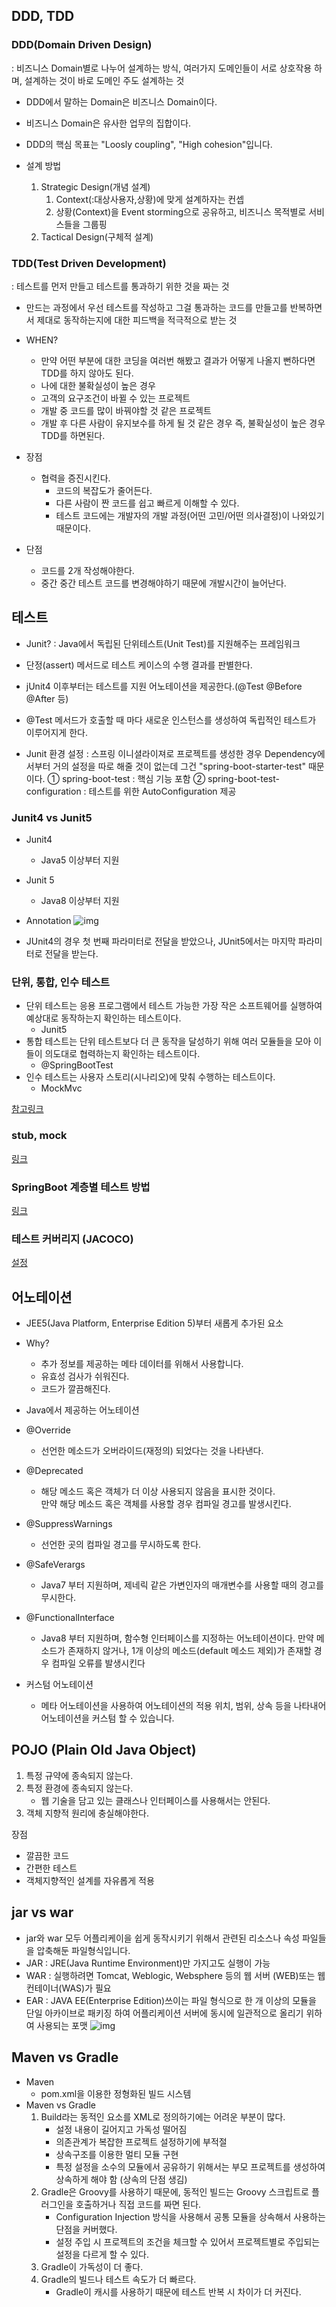 ## DDD, TDD

### DDD(Domain Driven Design)

: 비즈니스 Domain별로 나누어 설계하는 방식, 여러가지 도메인들이 서로 상호작용 하며, 설계하는 것이 바로 도메인 주도 설계하는 것

- DDD에서 말하는 Domain은 비즈니스 Domain이다.
- 비즈니스 Domain은 유사한 업무의 집합이다.
- DDD의 핵심 목표는 "Loosly coupling", "High cohesion"입니다.

- 설계 방법
    1. Strategic Design(개념 설계)
       1. Context(:대상사용자,상황)에 맞게 설계하자는 컨셉
       2. 상황(Context)을 Event storming으로 공유하고, 비즈니스 목적별로 서비스들을 그룹핑
    2. Tactical Design(구체적 설계)

### TDD(Test Driven Development)

: 테스트를 먼저 만들고 테스트를 통과하기 위한 것을 짜는 것

- 만드는 과정에서 우선 테스트를 작성하고 그걸 통과하는 코드를 만들고를 반복하면서 제대로 동작하는지에 대한 피드백을 적극적으로 받는 것

- WHEN?
    - 만약 어떤 부분에 대한 코딩을 여러번 해봤고 결과가 어떻게 나올지 뻔하다면 TDD를 하지 않아도 된다.
    - 나에 대한 불확실성이 높은 경우
    - 고객의 요구조건이 바뀔 수 있는 프로젝트
    - 개발 중 코드를 많이 바꿔야할 것 같은 프로젝트
    - 개발 후 다른 사람이 유지보수를 하게 될 것 같은 경우 즉, 불확실성이 높은 경우 TDD를 하면된다.

- 장점
    - 협력을 증진시킨다.
        - 코드의 복잡도가 줄어든다.
        - 다른 사람이 짠 코드를 쉽고 빠르게 이해할 수 있다.
        - 테스트 코드에는 개발자의 개발 과정(어떤 고민/어떤 의사결정)이 나와있기 때문이다.

- 단점
    - 코드를 2개 작성해야한다.
    - 중간 중간 테스트 코드를 변경해야하기 때문에 개발시간이 늘어난다.

## 테스트
- Junit?
  : Java에서 독립된 단위테스트(Unit Test)를 지원해주는 프레임워크
- 단정(assert) 메서드로 테스트 케이스의 수행 결과를 판별한다.
- jUnit4 이후부터는 테스트를 지원 어노테이션을 제공한다.(@Test @Before @After 등)
- @Test 메서드가 호출할 때 마다 새로운 인스턴스를 생성하여 독립적인 테스트가 이루어지게 한다.

- Junit 환경 설정
: 스프링 이니셜라이져로 프로젝트를 생성한 경우 Dependency에서부터 거의 설정을 따로 해줄 것이 없는데 그건 "spring-boot-starter-test" 때문이다.
  ① spring-boot-test : 핵심 기능 포함
  ② spring-boot-test-configuration : 테스트를 위한 AutoConfiguration 제공

### Junit4 vs Junit5
- Junit4
  - Java5 이상부터 지원
  
- Junit 5
  - Java8 이상부터 지원
  
- Annotation
  ![img](https://user-images.githubusercontent.com/73349375/159845011-97c18782-f071-4d0f-a333-39077f44d94e.png)
- JUnit4의 경우 첫 번째 파라미터로 전달을 받았으나,
  JUnit5에서는 마지막 파라미터로 전달을 받는다.

### 단위, 통합, 인수 테스트
- 단위 테스트는 응용 프로그램에서 테스트 가능한 가장 작은 소프트웨어를 실행하여 예상대로 동작하는지 확인하는 테스트이다.
  - Junit5
- 통합 테스트는 단위 테스트보다 더 큰 동작을 달성하기 위해 여러 모듈들을 모아 이들이 의도대로 협력하는지 확인하는 테스트이다.
  - @SpringBootTest
- 인수 테스트는 사용자 스토리(시나리오)에 맞춰 수행하는 테스트이다.
  - MockMvc

[참고링크](https://tecoble.techcourse.co.kr/post/2021-05-25-unit-test-vs-integration-test-vs-acceptance-test/)

### stub, mock
[링크](https://joont92.github.io/tdd/%EC%83%81%ED%83%9C%EA%B2%80%EC%A6%9D%EA%B3%BC-%ED%96%89%EC%9C%84%EA%B2%80%EC%A6%9D-stub%EA%B3%BC-mock-%EC%B0%A8%EC%9D%B4/)

### SpringBoot 계층별 테스트 방법
[링크](https://velog.io/@hellonayeon/spring-boot-service-layer-unit-testcode)

### 테스트 커버리지 (JACOCO)
[설정](https://techblog.woowahan.com/2661/)

## 어노테이션
- JEE5(Java Platform, Enterprise Edition 5)부터 새롭게 추가된 요소

- Why?
  - 추가 정보를 제공하는 메타 데이터를 위해서 사용합니다.
  - 유효성 검사가 쉬워진다.
  - 코드가 깔끔해진다.
  
- Java에서 제공하는 어노테이션
- @Override
  - 선언한 메소드가 오버라이드(재정의) 되었다는 것을 나타낸다.
- @Deprecated
  - 해당 메소드 혹은 객체가 더 이상 사용되지 않음을 표시한 것이다.  
  만약 해당 메소드 혹은 객체를 사용할 경우 컴파일 경고를 발생시킨다.
- @SuppressWarnings
  - 선언한 곳의 컴파일 경고를 무시하도록 한다.
- @SafeVerargs
  - Java7 부터 지원하며, 제네릭 같은 가변인자의 매개변수를 사용할 때의 경고를 무시한다.
- @FunctionalInterface
  - Java8 부터 지원하며, 함수형 인터페이스를 지정하는 어노테이션이다.
  만약 메소드가 존재하지 않거나, 1개 이상의 메소드(default 메소드 제외)가 존재할 경우 컴파일 오류를 발생시킨다
- 커스텀 어노테이션
  - 메타 어노테이션을 사용하여 어노테이션의 적용 위치, 범위, 상속 등을 나타내어 어노테이션을 커스텀 할 수 있습니다.

## POJO (Plain Old Java Object)
1. 특정 규약에 종속되지 않는다.
2. 특정 환경에 종속되지 않는다.
   - 웹 기술을 담고 있는 클래스나 인터페이스를 사용해서는 안된다.
3. 객체 지향적 원리에 충실해야한다.

장점
- 깔끔한 코드
- 간편한 테스트
- 객체지향적인 설계를 자유롭게 적용

## jar vs war
- jar와 war 모두 어플리케이을 쉽게 동작시키기 위해서 관련된 리소스나 속성 파일들을 압축해둔 파일형식입니다.
- JAR : JRE(Java Runtime Environment)만 가지고도 실행이 가능
- WAR : 실행하려면 Tomcat, Weblogic, Websphere 등의 웹 서버 (WEB)또는 웹 컨테이너(WAS)가 필요
- EAR : JAVA EE(Enterprise Edition)쓰이는 파일 형식으로 한 개 이상의 모듈을 단일 아카이브로 패키징 하여 어플리케이션 서버에  동시에 일관적으로 올리기 위하여 사용되는 포맷
![img](https://img1.daumcdn.net/thumb/R1280x0/?scode=mtistory2&fname=https%3A%2F%2Fblog.kakaocdn.net%2Fdn%2FebrXGP%2FbtqCO2BFpl6%2FRQkqJTJe3C3AecxZUk9REk%2Fimg.png)

## Maven vs Gradle
- Maven
  - pom.xml을 이용한 정형화된 빌드 시스템
- Maven vs Gradle
  1. Build라는 동적인 요소를 XML로 정의하기에는 어려운 부분이 많다.
     - 설정 내용이 길어지고 가독성 떨어짐
     - 의존관계가 복잡한 프로젝트 설정하기에 부적절
     - 상속구조를 이용한 멀티 모듈 구현
     - 특정 설정을 소수의 모듈에서 공유하기 위해서는 부모 프로젝트를 생성하여 상속하게 해야 함 (상속의 단점 생김)
  2. Gradle은 Groovy를 사용하기 때문에, 동적인 빌드는 Groovy 스크립트로 플러그인을 호출하거나 직접 코드를 짜면 된다.
     - Configuration Injection 방식을 사용해서 공통 모듈을 상속해서 사용하는 단점을 커버했다.
     - 설정 주입 시 프로젝트의 조건을 체크할 수 있어서 프로젝트별로 주입되는 설정을 다르게 할 수 있다.
  3. Gradle이 가독성이 더 좋다.
  4. Gradle의 빌드나 테스트 속도가 더 빠르다.
     - Gradle이 캐시를 사용하기 때문에 테스트 반복 시 차이가 더 커진다.
